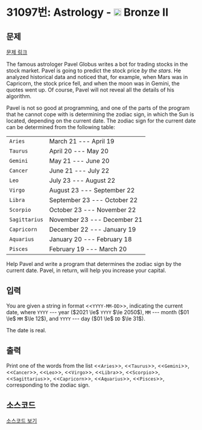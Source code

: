 # 31097번: Astrology - <img src="https://static.solved.ac/tier_small/4.svg" style="height:20px" /> Bronze II

<!-- performance -->

<!-- 문제 제출 후 깃허브에 푸시를 했을 때 제출한 코드의 성능이 입력될 공간입니다.-->

<!-- end -->

## 문제

[문제 링크](https://boj.kr/31097)


<p>The famous astrologer Pavel Globus writes a bot for trading stocks in the stock market. Pavel is going to predict the stock price <em>by the stars</em>. He analyzed historical data and noticed that, for example, when Mars was in Capricorn, the stock price fell, and when the moon was in Gemini, the quotes went up. Of course, Pavel will not reveal all the details of his algorithm.</p>

<p>Pavel is not so good at programming, and one of the parts of the program that he cannot cope with is determining the zodiac sign, in which the Sun is located, depending on the current date. The zodiac sign for the current date can be determined from the following table:</p>

<table class="table table-bordered table-center-50 td-center">
<tbody>
<tr>
<td><code>Aries</code></td>
<td>March 21 --- April 19</td>
</tr>
<tr>
<td><code>Taurus</code></td>
<td>April 20 --- May 20</td>
</tr>
<tr>
<td><code>Gemini</code></td>
<td>May 21 --- June 20</td>
</tr>
<tr>
<td><code>Cancer</code></td>
<td>June 21 --- July 22</td>
</tr>
<tr>
<td><code>Leo</code></td>
<td>July 23 --- August 22</td>
</tr>
<tr>
<td><code>Virgo</code></td>
<td>August 23 --- September 22</td>
</tr>
<tr>
<td><code>Libra</code></td>
<td>September 23 --- October 22</td>
</tr>
<tr>
<td><code>Scorpio</code></td>
<td>October 23 --- November 22</td>
</tr>
<tr>
<td><code>Sagittarius</code></td>
<td>November 23 --- December 21</td>
</tr>
<tr>
<td><code>Capricorn</code></td>
<td>December 22 --- January 19</td>
</tr>
<tr>
<td><code>Aquarius</code></td>
<td>January 20 --- February 18</td>
</tr>
<tr>
<td><code>Pisces</code></td>
<td>February 19 --- March 20</td>
</tr>
</tbody>
</table>

<p>Help Pavel and write a program that determines the zodiac sign by the current date. Pavel, in return, will help you increase your capital.</p>



## 입력


<p>You are given a string in format &lt;&lt;<code>YYYY-MM-DD</code>&gt;&gt;, indicating the current date, where <code>YYYY</code> --- year ($2021 \le$ <code>YYYY</code> $\le 2050$), <code>MM</code> --- month ($01 \le$ <code>MM</code> $\le 12$), and <code>YYYY</code> --- day ($01 \le$ <code>DD</code> $\le 31$).</p>

<p>The date is real.</p>



## 출력


<p>Print one of the words from the list &lt;&lt;<code>Aries</code>&gt;&gt;, &lt;&lt;<code>Taurus</code>&gt;&gt;, &lt;&lt;<code>Gemini</code>&gt;&gt;, &lt;&lt;<code>Cancer</code>&gt;&gt;, &lt;&lt;<code>Leo</code>&gt;&gt;, &lt;&lt;<code>Virgo</code>&gt;&gt;, &lt;&lt;<code>Libra</code>&gt;&gt;, &lt;&lt;<code>Scorpio</code>&gt;&gt;, &lt;&lt;<code>Sagittarius</code>&gt;&gt;, &lt;&lt;<code>Capricorn</code>&gt;&gt;, &lt;&lt;<code>Aquarius</code>&gt;&gt;, &lt;&lt;<code>Pisces</code>&gt;&gt;, corresponding to the zodiac sign.</p>



## 소스코드

[소스코드 보기](Astrology.py)